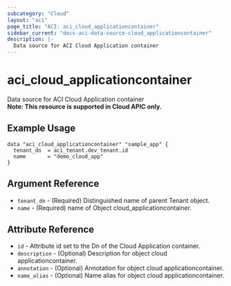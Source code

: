 ```yaml
---
subcategory: "Cloud"
layout: "aci"
page_title: "ACI: aci_cloud_applicationcontainer"
sidebar_current: "docs-aci-data-source-cloud_applicationcontainer"
description: |-
  Data source for ACI Cloud Application container
---
```


# aci_cloud_applicationcontainer #
Data source for ACI Cloud Application container  
<b>Note: This resource is supported in Cloud APIC only. </b>
## Example Usage ##

```hcl
data "aci_cloud_applicationcontainer" "sample_app" {
  tenant_dn  = aci_tenant.dev_tenant.id
  name       = "demo_cloud_app"
}
```
## Argument Reference ##
* `tenant_dn` - (Required) Distinguished name of parent Tenant object.
* `name` - (Required) name of Object cloud_applicationcontainer.



## Attribute Reference

* `id` - Attribute id set to the Dn of the Cloud Application container.
* `description` - (Optional) Description for object cloud applicationcontainer.
* `annotation` - (Optional) Annotation for object cloud applicationcontainer.
* `name_alias` - (Optional) Name alias for object cloud applicationcontainer.
